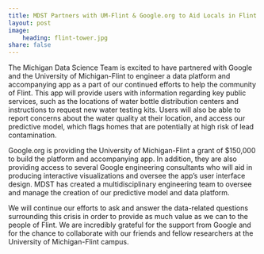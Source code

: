 ```yaml
---
title: MDST Partners with UM-Flint & Google.org to Aid Locals in Flint Water Crisis
layout: post
image:
    heading: flint-tower.jpg
share: false
---
```


The Michigan Data Science Team is excited to have partnered with Google and the University of Michigan-Flint to engineer a data platform and accompanying app as a part of our continued efforts to help the community of Flint. This app will provide users with information regarding key public services, such as the locations of water bottle distribution centers and instructions to request new water testing kits. Users will also be able to report concerns about the water quality at their location, and access our predictive model, which flags homes that are potentially at high risk of lead contamination.

Google.org is providing the University of Michigan-Flint a grant of $150,000 to build the platform and accompanying app. In addition, they are also providing access to several Google engineering consultants who will aid in producing interactive visualizations and oversee the app’s user interface design. MDST has created a multidisciplinary engineering team to oversee and manage the creation of our predictive model and data platform.

We will continue our efforts to ask and answer the data-related questions surrounding this crisis in order to provide as much value as we can to the people of Flint. We are incredibly grateful for the support from Google and for the chance to collaborate with our friends and fellow researchers at the University of Michigan-Flint campus.

